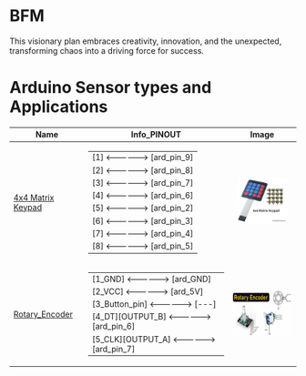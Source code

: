 


# BFM
This visionary plan embraces creativity, innovation, and the unexpected, transforming chaos into a driving force for success.









# Arduino Sensor types and Applications


| Name | Info_PINOUT  | Image |
| --- |  --- | :---: |
| [4x4 Matrix Keypad](https://embedjournal.com/interface-4x4-matrix-keypad-with-microcontroller/) |  <table border="0"><tr><td>[1]  <------>  [ard_pin_9]</td></tr><tr><td>[2]  <------>  [ard_pin_8]</td></tr><tr><td>[3]  <------>  [ard_pin_7]</td></tr><tr><td>[4]  <------>  [ard_pin_6]</td></tr><tr><td>[5]  <------>  [ard_pin_2]</td></tr><tr><td>[6]  <------>  [ard_pin_3]</td></tr><tr><td>[7]  <------>  [ard_pin_4]</td></tr><tr><td>[8]  <------>  [ard_pin_5]</td></tr></table>  | <img src="src_image/4_4/4_4.jpg" height="80"> |
| [Rotary_Encoder](https://howtomechatronics.com/tutorials/arduino/rotary-encoder-works-use-arduino/) |  <table border="0"><tr><td>[1_GND]           <------>  [ard_GND]</td></tr><tr><td>[2_VCC]           <------>  [ard_5V]</td></tr><tr><td>[3_Button_pin]    <------>  [---]</td></tr><tr><td>[4_DT][OUTPUT_B]  <------>  [ard_pin_6]</td></tr><tr><td>[5_CLK][OUTPUT_A] <------>  [ard_pin_7]</td></tr></table>  | <img src="src_image/Rotary_Encoder/Info.jpg" height="80"> |






 
 




























